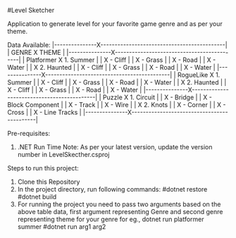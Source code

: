 #Level Sketcher

Application to generate level for your favorite game genre and as per your theme.

Data Available:
|---------------X--------------------------------------------|
|    GENRE      X                     THEME                  |
|---------------X--------------------------------------------|
| Platformer    X   1. Summer                                |
|               X         - Cliff                            |
|               X         - Grass                            |
|               X         - Road                             |
|               X         - Water                            |
|               X   2. Haunted                               |
|               X         - Cliff                            |
|               X         - Grass                            |
|               X         - Road                             |
|               X         - Water                            |
|---------------X--------------------------------------------|
| RogueLike     X   1. Summer                                |
|               X         - Cliff                            |
|               X         - Grass                            |
|               X         - Road                             |
|               X         - Water                            |
|               X   2. Haunted                               |
|               X         - Cliff                            |
|               X         - Grass                            |
|               X         - Road                             |
|               X         - Water                            |
|---------------X--------------------------------------------|
| Puzzle        X   1. Circuit                               |
|               X         - Bridge                           |
|               X         - Block Component                  |
|               X         - Track                            |
|               X         - Wire                             |
|               X   2. Knots                                 |
|               X         - Corner                           |
|               X         - Cross                            |
|               X         - Line Tracks                      |
|---------------X--------------------------------------------|

Pre-requisites:
1. .NET Run Time
    Note: As per your latest version, update the version number in LevelSkecther.csproj


Steps to run this project: 

1. Clone this Repository 
2. In the project directory, run following commands: 
    #dotnet restore 
    #dotnet build 
3. For running the project you need to pass two arguments based on the above table data, first argument representing Genre  and second genre representing theme for your genre
    for eg., dotnet run platformer summer 
    #dotnet run arg1 arg2
